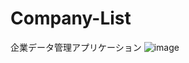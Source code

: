 # Company-List
企業データ管理アプリケーション
![image](https://github.com/Yuhi-Sato/Company-List/assets/91863685/619ec2e9-93fe-469d-b1a7-92ee84277c94)
